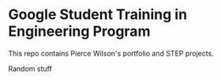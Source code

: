 # Google Student Training in Engineering Program

This repo contains Pierce Wilson's portfolio and STEP projects.

Random stuff



